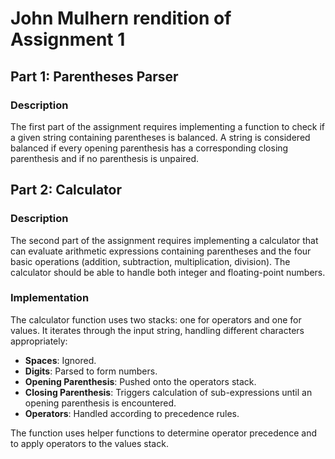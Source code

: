 # John Mulhern rendition of Assignment 1

## Part 1: Parentheses Parser

### Description

The first part of the assignment requires implementing a function to check if a given string containing parentheses is balanced. A string is considered balanced if every opening parenthesis has a corresponding closing parenthesis and if no parenthesis is unpaired.

## Part 2: Calculator

### Description

The second part of the assignment requires implementing a calculator that can evaluate arithmetic expressions containing parentheses and the four basic operations (addition, subtraction, multiplication, division). The calculator should be able to handle both integer and floating-point numbers.

### Implementation

The calculator function uses two stacks: one for operators and one for values. It iterates through the input string, handling different characters appropriately:

- **Spaces**: Ignored.
- **Digits**: Parsed to form numbers.
- **Opening Parenthesis**: Pushed onto the operators stack.
- **Closing Parenthesis**: Triggers calculation of sub-expressions until an opening parenthesis is encountered.
- **Operators**: Handled according to precedence rules.

The function uses helper functions to determine operator precedence and to apply operators to the values stack.
